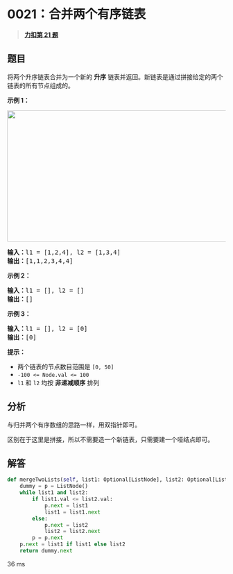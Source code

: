 # 0021：合并两个有序链表


> <u>**[力扣第 21 题](https://leetcode.cn/problems/merge-two-sorted-lists/)**</u>

## 题目

<p>将两个升序链表合并为一个新的 <strong>升序</strong> 链表并返回。新链表是通过拼接给定的两个链表的所有节点组成的。 </p>



<p><strong>示例 1：</strong></p>
<img alt="" src="https://assets.leetcode.com/uploads/2020/10/03/merge_ex1.jpg" style="width: 662px; height: 302px;" />
<pre>
<strong>输入：</strong>l1 = [1,2,4], l2 = [1,3,4]
<strong>输出：</strong>[1,1,2,3,4,4]
</pre>

<p><strong>示例 2：</strong></p>

<pre>
<strong>输入：</strong>l1 = [], l2 = []
<strong>输出：</strong>[]
</pre>

<p><strong>示例 3：</strong></p>

<pre>
<strong>输入：</strong>l1 = [], l2 = [0]
<strong>输出：</strong>[0]
</pre>



<p><strong>提示：</strong></p>

<ul>
<li>两个链表的节点数目范围是 <code>[0, 50]</code></li>
<li><code>-100 <= Node.val <= 100</code></li>
<li><code>l1</code> 和 <code>l2</code> 均按 <strong>非递减顺序</strong> 排列</li>
</ul>


## 分析

与归并两个有序数组的思路一样，用双指针即可。

区别在于这里是拼接，所以不需要造一个新链表，只需要建一个哑结点即可。

## 解答

```python
def mergeTwoLists(self, list1: Optional[ListNode], list2: Optional[ListNode]) -> Optional[ListNode]:
    dummy = p = ListNode()
    while list1 and list2:
        if list1.val <= list2.val:
            p.next = list1
            list1 = list1.next
        else:
            p.next = list2
            list2 = list2.next
        p = p.next
    p.next = list1 if list1 else list2
    return dummy.next
```
36 ms
